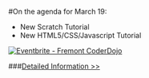 #On the agenda for March 19:
- New Scratch Tutorial
- New HTML5/CSS/Javascript Tutorial 

<a href="http://www.eventbrite.com/e/fremont-coderdojo-tickets-16179350874?ref=ebtn" target="_blank"><img src="https://www.eventbrite.com/custombutton?eid=16179350874" alt="Eventbrite - Fremont CoderDojo" /></a>

###[Detailed Information >>](/about)
